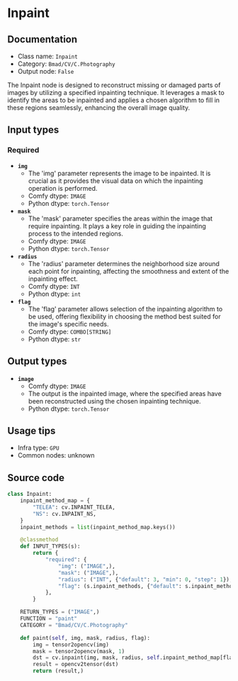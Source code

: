 # Inpaint
## Documentation
- Class name: `Inpaint`
- Category: `Bmad/CV/C.Photography`
- Output node: `False`

The Inpaint node is designed to reconstruct missing or damaged parts of images by utilizing a specified inpainting technique. It leverages a mask to identify the areas to be inpainted and applies a chosen algorithm to fill in these regions seamlessly, enhancing the overall image quality.
## Input types
### Required
- **`img`**
    - The 'img' parameter represents the image to be inpainted. It is crucial as it provides the visual data on which the inpainting operation is performed.
    - Comfy dtype: `IMAGE`
    - Python dtype: `torch.Tensor`
- **`mask`**
    - The 'mask' parameter specifies the areas within the image that require inpainting. It plays a key role in guiding the inpainting process to the intended regions.
    - Comfy dtype: `IMAGE`
    - Python dtype: `torch.Tensor`
- **`radius`**
    - The 'radius' parameter determines the neighborhood size around each point for inpainting, affecting the smoothness and extent of the inpainting effect.
    - Comfy dtype: `INT`
    - Python dtype: `int`
- **`flag`**
    - The 'flag' parameter allows selection of the inpainting algorithm to be used, offering flexibility in choosing the method best suited for the image's specific needs.
    - Comfy dtype: `COMBO[STRING]`
    - Python dtype: `str`
## Output types
- **`image`**
    - Comfy dtype: `IMAGE`
    - The output is the inpainted image, where the specified areas have been reconstructed using the chosen inpainting technique.
    - Python dtype: `torch.Tensor`
## Usage tips
- Infra type: `GPU`
- Common nodes: unknown


## Source code
```python
class Inpaint:
    inpaint_method_map = {
        "TELEA": cv.INPAINT_TELEA,
        "NS": cv.INPAINT_NS,
    }
    inpaint_methods = list(inpaint_method_map.keys())

    @classmethod
    def INPUT_TYPES(s):
        return {
            "required": {
                "img": ("IMAGE",),
                "mask": ("IMAGE",),
                "radius": ("INT", {"default": 3, "min": 0, "step": 1}),
                "flag": (s.inpaint_methods, {"default": s.inpaint_methods[0]}),
            },
        }

    RETURN_TYPES = ("IMAGE",)
    FUNCTION = "paint"
    CATEGORY = "Bmad/CV/C.Photography"

    def paint(self, img, mask, radius, flag):
        img = tensor2opencv(img)
        mask = tensor2opencv(mask, 1)
        dst = cv.inpaint(img, mask, radius, self.inpaint_method_map[flag])
        result = opencv2tensor(dst)
        return (result,)

```
